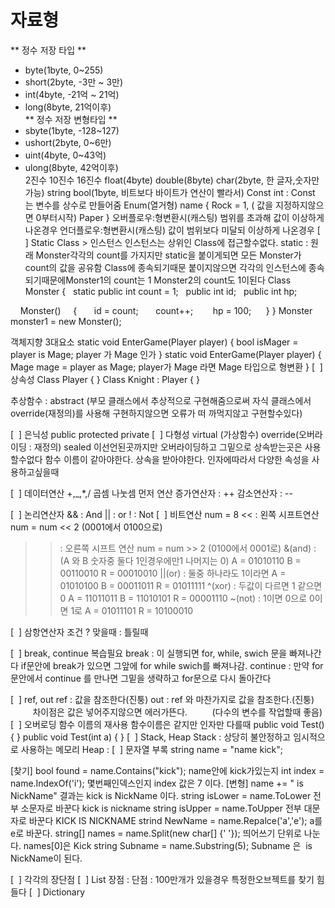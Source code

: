 # 자료형  
** 정수 저장 타입 **   
- byte(1byte, 0~255)
- short(2byte, -3만 ~ 3만)
- int(4byte, -21억 ~ 21억) 
- long(8byte, 21억이후)  
** 정수 저장 변형타입 **  
- sbyte(1byte, -128~127)
- ushort(2byte, 0~6만)
- uint(4byte, 0~43억)
- ulong(8byte, 42억이후)  
2진수
10진수
16진수
float(4byte)
double(8byte)
char(2byte, 한 글자,숫자만가능)
string
bool(1byte, 비트보다 바이트가 연산이 빨라서)
Const int : Const 는 변수를 상수로 만들어줌
Enum(열거형) name
{
Rock = 1, ( 값을 지정하지않으면 0부터시작)
Paper
}
오버플로우:형변환시(캐스팅) 범위를 초과해 값이 이상하게 나온경우
언더플로우:형변환시(캐스팅) 값이 범위보다 미달되 이상하게 나온경우
[  ] Static
Class > 인스턴스 
인스턴스는 상위인 Class에 접근할수없다.
static : 원래 Monster각각의 count를 가지지만 
static을 붙이게되면 모든 Monster가 
count의 값을 공유함 Class에 종속되기때문
붙이지않으면 각각의 인스턴스에 종속되기때문에Monster1의 count는 1
Monster2의 count도 1이된다
Class Monster
{
  static public int count = 1;
  public int id;
  public int hp; 

    Monster()
    {
      id = count;
      count++;
       hp = 100;
     }
}
Monster monster1 = new Monster(); 

객체지향 3대요소
static void EnterGame(Player player)
{
bool isMager = player is Mage;
player 가 Mage 인가
}
static void EnterGame(Player player)
{
Mage mage = player as Mage;
player가 Mage 라면 Mage 타입으로 형변환
}
[  ] 상속성
Class Player
{
}
Class Knight : Player
{
} 

추상함수 : abstract 
(부모 클래스에서 추상적으로 구현해줌으로써 자식 클래스에서 override(재정의)를 사용해 구현하지않으면 오류가 떠 까먹지않고 구현할수있다)


[  ] 은닉성
public
protected
private
[  ] 다형성
virtual (가상함수)
override(오버라이딩 : 재정의)
sealed 이선언된곳까지만 오버라이딩하고 그밑으로 상속받는곳은 사용할수없다
함수 이름이 같아야한다.
상속을 받아야한다.
인자에따라서 다양한 속성을 사용하고싶을때



[  ] 데이터연산
+,_,*,/ 곱셈 나눗셈 먼저 연산
증가연산자 : ++
감소연산자 : -- 

[  ] 논리연산자
&& : And 
|| : or 
! : Not
[  ] 비트연산
num = 8
<< : 왼쪽 시프트연산 num = num << 2
(0001에서 0100으로)
>> : 오른쪽 시프트 연산 num = num >> 2
(0100에서 0001로)
&(and) : 
(A 와 B 숫자중 둘다 1인경우에만1 나머지는 0)
A = 01010110 
B = 00110010
R = 00010010
||(or) : 둘중 하나라도 1이라면
A = 01010100
B = 00011011
R = 01011111
^(xor) : 두값이 다르면 1 같으면 0
A = 11011011
B = 11010101
R = 00001110
~(not) : 1이면 0으로 0이면 1로
A = 01011101
R = 10100010 

[  ] 삼항연산자
조건 ? 맞을때 : 틀릴때


[  ] break, continue 복습필요
break : 이 실행되면 for, while, swich 문을 빠져나간다 if문안에 break가 있으면 그앞에 for while swich를 빠져나감.
continue : 만약 for문안에서 continue 를 만나면 그밑을 생략하고 for문으로 다시 돌아간다 

[  ] ref, out
ref : 값을 참조한다(진퉁)
out : ref 와 마찬가지로 값을 참조한다.(진퉁) 
         차이점은 값은 넣어주지않으면 에러가뜬다.
         (다수의 변수를 작업할때 좋음)
[  ] 오버로딩
함수 이름의 재사용
함수이름은 같지만 인자만 다를때
public void Test()
{
}
public void Test(int a)
{
}
[  ] Stack, Heap
Stack : 상당히 불안정하고 임시적으로 사용하는 메모리
Heap : 
[  ] 문자열 부록
string name = "name kick"; 

[찾기]
bool found = name.Contains("kick"); 
name안에 kick가있는지
int index = name.IndexOf('i');
몇번째인덱스인지 index 값은 7 이다.
[변형]
name += " is NickName"
결과는 kick is NickName 이다.
string isLower = name.ToLower
전부 소문자로 바꾼다 kick is nickname
string isUpper = name.ToUpper
전부 대문자로 바꾼다 KICK IS NICKNAME
strind NewName = name.Repalce('a','e');
a를 e로 바꾼다.
string[] names = name.Split(new char[] {' '});
띄어쓰기 단위로 나눈다. names[0]은 Kick
string Subname = name.Substring(5);
Subname 은  is NickName이 된다. 

[  ] 각각의 장단점
[  ] List 
장점 :
단점 : 100만개가 있을경우 특정한오브젝트를 찾기 힘들다
[  ] Dictionary


